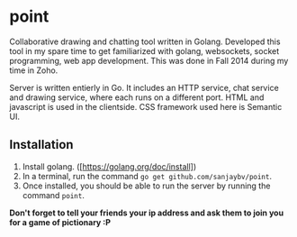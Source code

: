 # point

Collaborative drawing and chatting tool written in Golang.
Developed this tool in my spare time to get familiarized with golang, websockets, socket programming, web app development. This was done in Fall 2014 during my time in Zoho.

Server is written entierly in Go. It includes an HTTP service, chat service and drawing service, where each runs on a different port.
HTML and javascript is used in the clientside.
CSS framework used here is Semantic UI.

## Installation

1. Install golang. ([https://golang.org/doc/install])
2. In a terminal, run the command `go get github.com/sanjaybv/point`.
3. Once installed, you should be able to run the server by running the command `point`.

**Don't forget to tell your friends your ip address and ask them to join you for a game of pictionary :P**
